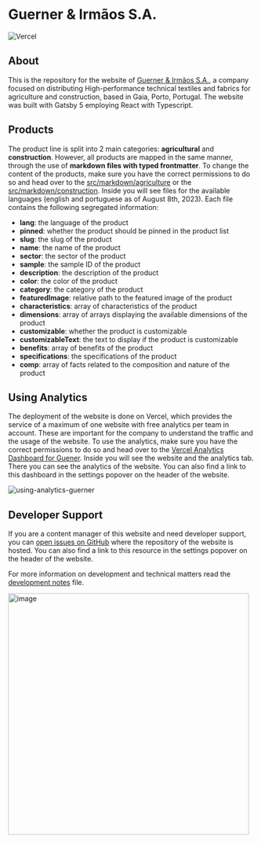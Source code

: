 # Guerner & Irmãos S.A.

![Vercel](https://vercelbadge.vercel.app/api/kiko-g/guerner?style=for-the-badge)

## About

This is the repository for the website of [Guerner & Irmãos S.A.](https://guerner.vercel.app), a company focused on distributing High-performance technical textiles and fabrics for agriculture and construction, based in Gaia, Porto, Portugal. The website was built with Gatsby 5 employing React with Typescript.

## Products

The product line is split into 2 main categories: **agricultural** and **construction**. However, all products are mapped in the same manner, through the use of **markdown files with typed frontmatter**. To change the content of the products, make sure you have the correct permissions to do so and head over to the [src/markdown/agriculture](src/markdown/agriculture) or the [src/markdown/construction](src/markdown/construction). Inside you will see files for the available languages (english and portuguese as of August 8th, 2023). Each file contains the following segregated information:

- **lang**: the language of the product
- **pinned**: whether the product should be pinned in the product list
- **slug**: the slug of the product
- **name**: the name of the product
- **sector**: the sector of the product
- **sample**: the sample ID of the product
- **description**: the description of the product
- **color**: the color of the product
- **category**: the category of the product
- **featuredImage**: relative path to the featured image of the product
- **characteristics**: array of characteristics of the product
- **dimensions**: array of arrays displaying the available dimensions of the product
- **customizable**: whether the product is customizable
- **customizableText**: the text to display if the product is customizable
- **benefits**: array of benefits of the product
- **specifications**: the specifications of the product
- **comp**: array of facts related to the composition and nature of the product

## Using Analytics

The deployment of the website is done on Vercel, which provides the service of a maximum of one website with free analytics per team in account. These are important for the company to understand the traffic and the usage of the website. To use the analytics, make sure you have the correct permissions to do so and head over to the [Vercel Analytics Dashboard for Guener](https://vercel.com/kiko-g-s-team/guerner/analytics). Inside you will see the website and the analytics tab. There you can see the analytics of the website. You can also find a link to this dashboard in the settings popover on the header of the website.

![using-analytics-guerner](https://github.com/kiko-g/guerner/assets/40745490/469e8940-9b19-42a1-8f04-3aef06029264)

## Developer Support

If you are a content manager of this website and need developer support, you can [open issues on GitHub](https://github.com/kiko-g/guerner/issues) where the repository of the website is hosted. You can also find a link to this resource in the settings popover on the header of the website.

For more information on development and technical matters read the [development notes](dev.md) file.

<img width="491" alt="image" src="https://github.com/kiko-g/guerner/assets/40745490/e82f563b-4132-4ffe-9b70-96daaeed770d">

